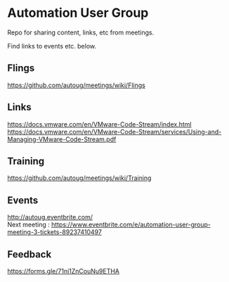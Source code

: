 # Automation User Group

Repo for sharing content, links, etc from meetings. 

Find links to events etc. below.

## Flings<br>
https://github.com/autoug/meetings/wiki/Flings

## Links<br>
https://docs.vmware.com/en/VMware-Code-Stream/index.html 
https://docs.vmware.com/en/VMware-Code-Stream/services/Using-and-Managing-VMware-Code-Stream.pdf

## Training<br>
https://github.com/autoug/meetings/wiki/Training

## Events<br>
http://autoug.eventbrite.com/<br>
Next meeting : https://www.eventbrite.com/e/automation-user-group-meeting-3-tickets-89237410497

## Feedback<br>
https://forms.gle/71ni1ZnCouNu9ETHA

